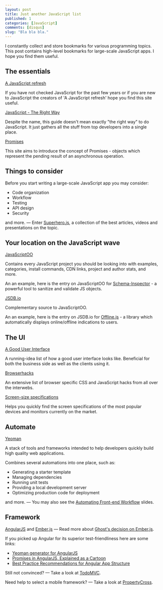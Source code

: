 ```yaml
---
layout: post
title: Just another JavaScript list
published: 1
categories: [JavaScript]
comments: [disqus]
slug: "Bla bla bla."
---
```


I constantly collect and store bookmarks for various programming topics. This post contains high-level bookmarks for large-scale JavaScript apps. I hope you find them useful.

## The essentials

[A JavaScript refresh](http://typedarray.org/javascript-refresh/)

If you have not checked JavaScript for the past few years or if you are new to JavaScript the creators of 'A JavaScript refresh' hope you find this site useful.


[JavaScript - The Right Way](http://jstherightway.org/)

Despite the name, this guide doesn't mean exactly "the right way" to do JavaScript. It just gathers all the stuff from top developers into a single place.


[Promises](http://www.promisejs.org/)

This site aims to introduce the concept of Promises - objects which represent the pending result of an asynchronous operation.

## Things to consider

Before you start writing a large-scale JavaScript app you may consider:

* Code organization
* Workflow
* Testing
* API design
* Security

and more. — Enter [Superhero.js](http://superherojs.com/), a collection of the best articles, videos and presentations on the topic.

## Your location on the JavaScript wave

[JavaScriptOO](http://www.javascriptoo.com/)

Contains every JavaScript project you should be looking into with examples, categories, install commands, CDN links, project and author stats, and more.

An an example, here is the entry on JavaScriptOO for [Schema-Inspector](http://www.javascriptoo.com/schema-inspector) - a powerful tool to sanitize and validate JS objects.

[JSDB.io](http://www.jsdb.io/)

Complementary source to JavaScriptOO.

An an example, here is the entry on JSDB.io for [Offline.js](http://www.jsdb.io/view/offline) - a library which automatically displays online/offline indications to users.

## The UI

[A Good User Interface](http://goodui.org/)

A running-idea list of how a good user interface looks like. Beneficial for both the business side as well as the clients using it.

[Browserhacks](http://browserhacks.com/)

An extensive list of browser specific CSS and JavaScript hacks from all over the interwebs. 

[Screen-size specifications](http://screensiz.es/)

Helps you quickly find the screen specifications of the most popular devices and monitors currently on the market.

## Automate

[Yeoman](http://yeoman.io/)

A stack of tools and frameworks intended to help developers quickly build high quality web applications.

Combines several automations into one place, such as:

* Generating a starter template
* Managing dependencies
* Running unit tests
* Providing a local development server
* Optimizing production code for deployment

and more. — You may also see the [Automating Front-end Workflow](https://speakerdeck.com/addyosmani/automating-front-end-workflow) slides.

## Framework

[AngularJS](http://angularjs.org/) and [Ember.js](http://emberjs.com/) — Read more about [Ghost's decision on Ember.js](https://github.com/TryGhost/Ghost/issues/2144).

If you picked up Angular for its superior test-friendliness here are some links:

* [Yeoman generator for AngularJS](https://github.com/yeoman/generator-angular)
* [Promises in AngularJS, Explained as a Cartoon](http://andyshora.com/promises-angularjs-explained-as-cartoon.html)
* [Best Practice Recommendations for Angular App Structure](https://docs.google.com/document/d/1XXMvReO8-Awi1EZXAXS4PzDzdNvV6pGcuaF4Q9821Es/pub)

Still not convinced? — Take a look at [TodoMVC](http://todomvc.com/).

Need help to select a mobile framework? — Take a look at [PropertyCross](http://propertycross.com/).